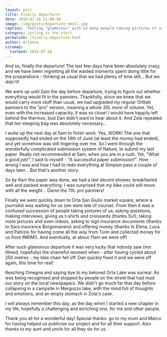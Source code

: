```yaml
---
layout: post
title: Finally departure!
date: 2019-07-16 21:00:00
image: /img/posts/departure-small.jpg
caption: 'Feeling "glamorous" with so many people taking pictures of us!' 
category: cycling to the start
permalink: /finally-departure.html
author: Arianna
sitemap:
  lastmod: 2019-07-16
---
```


And so, finally the departure! The last few days have been absolutely crazy, and we have been regretting all the wasted moments spent doing little for the preparations - thinking as usual that we had plenty of time still... But we didn't!! 

We were up until 2am the day before departure, trying to figure out whether everything would fit in the panniers. Thankfully, since we knew that we would carry more stuff than usual, we had upgraded my regular Ortlieb panniers to the "pro" version, meaning a whole 30L more of volume. Yet, even with the increased capacity, it was so close! I would have happily left behind the thermos, bud Dan didn't want to hear about it. And Zola repeated that her sleeping bag was absolutely necessary...

I woke up the next day at 5am to finish work. Yes, WORK! The one that supposedly had ended on the 14th of June (at least the money had ended), and yet somehow was still lingering over me. So I went through the wonderfully complicated submission system of Nature, to submit my last paper. Really not recommended at 5am, when you are in a rush. Yet, "What a good job!", I said to myself - "A successful paper submission!". How wrong I was and how I had to redo everything at Simplon pass a couple of days later... But that's another story. 

So by 6am the paper was done, we had a last decent shower, breakfasted well and packed everything. I was surprised that my bike could still move with all the weight... Damn the 70L pro panniers!

Finally we went quickly down to Orta San Giulio market square, where a journalist was waiting for us (we were late of course). From then it was a confused succession of people taking pictures of us, asking questions, making interviews, giving us t-shirts and croissants (thanks Su!), taking more pictures and even videos, asking to sign insurance documents (thanks to Sara insurance Borgomanero) and offering money (thanks to Elena, Luca and Patrizio for having come all the way from Turin and collected money for us from INRiM!). And eventually, at about 11am we were off! 

After such glamorous departure it was very lucky that nobody saw (nor filmed, hopefully) the shameful moment when - after having cycled about 250 metres - my bike chain fell off. Dan quickly fixed it and we were off again, this time for real! 

Reaching Omegna and saying bye to my beloved Orta Lake was surreal. As was being recognised and stopped by people on the street that had read our story on the local newspapers. We didn't go much far that day before collapsing in a campsite in Mergozzo lake, with the mind full of thoughts and emotions, and an empty stomach in Zola's case. 

I will always remember this day, as the day when I started a new chapter in my life, hopefully a challenging and enriching one, for me and other people. 

Thank you all for a wonderful day! Special thanks  go to my mum and Marco for having helped us publicise our project and for all their support. Also thanks to my aunt and uncle for all they do for us. 
